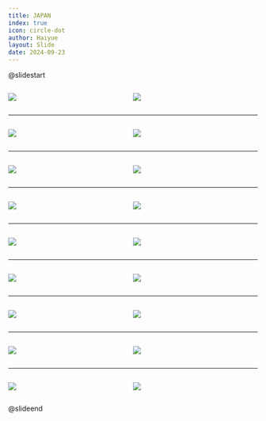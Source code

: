 ```yaml
---
title: JAPAN
index: true
icon: circle-dot
author: Haiyue
layout: Slide
date: 2024-09-23
---
```

 
@slidestart

<div style="display:flex">
<div style="flex:1">

![](/reading/english/Level-T/JAPAN/001.webp)
</div>
<div style="flex:1">

![](/reading/english/Level-T/JAPAN/002.webp)
</div>
</div>

---

<div style="display:flex">
<div style="flex:1">

![](/reading/english/Level-T/JAPAN/003.webp)
</div>
<div style="flex:1">

![](/reading/english/Level-T/JAPAN/004.webp)
</div>
</div>

---

<div style="display:flex">
<div style="flex:1">

![](/reading/english/Level-T/JAPAN/005.webp)
</div>
<div style="flex:1">

![](/reading/english/Level-T/JAPAN/006.webp)
</div>
</div>

---

<div style="display:flex">
<div style="flex:1">

![](/reading/english/Level-T/JAPAN/007.webp)
</div>
<div style="flex:1">

![](/reading/english/Level-T/JAPAN/008.webp)
</div>
</div>

---

<div style="display:flex">
<div style="flex:1">

![](/reading/english/Level-T/JAPAN/009.webp)
</div>
<div style="flex:1">

![](/reading/english/Level-T/JAPAN/010.webp)
</div>
</div>

---

<div style="display:flex">
<div style="flex:1">

![](/reading/english/Level-T/JAPAN/011.webp)
</div>
<div style="flex:1">

![](/reading/english/Level-T/JAPAN/012.webp)
</div>
</div>

---

<div style="display:flex">
<div style="flex:1">

![](/reading/english/Level-T/JAPAN/013.webp)
</div>
<div style="flex:1">

![](/reading/english/Level-T/JAPAN/014.webp)
</div>
</div>

---

<div style="display:flex">
<div style="flex:1">

![](/reading/english/Level-T/JAPAN/015.webp)
</div>
<div style="flex:1">

![](/reading/english/Level-T/JAPAN/016.webp)
</div>
</div>

---

<div style="display:flex">
<div style="flex:1">

![](/reading/english/Level-T/JAPAN/017.webp)
</div>
<div style="flex:1">

![](/reading/english/Level-T/JAPAN/018.webp)
</div>
</div>

@slideend